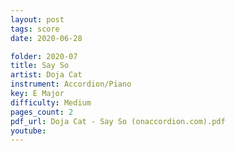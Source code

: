```yaml
---
layout: post
tags: score
date: 2020-06-28

folder: 2020-07
title: Say So
artist: Doja Cat
instrument: Accordion/Piano
key: E Major
difficulty: Medium
pages_count: 2
pdf_url: Doja Cat - Say So (onaccordion.com).pdf
youtube:
---
```


